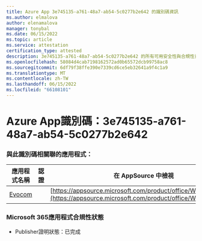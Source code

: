 ```yaml
---
title: Azure App 3e745135-a761-48a7-ab54-5c0277b2e642 的識別碼資訊
ms.author: elmalova
author: elenamalova
manager: tonybal
ms.date: 06/15/2022
ms.topic: article
ms.service: attestation
certification_type: attested
description: 3e745135-a761-48a7-ab54-5c0277b2e642 的所有可用安全性與合規性資訊。
ms.openlocfilehash: 58084d4cab7198162572ad0b65572dcb99758ac8
ms.sourcegitcommit: 6df79f38ffe390e7339cd6ce5eb32641a9f4c1a9
ms.translationtype: MT
ms.contentlocale: zh-TW
ms.lasthandoff: 06/15/2022
ms.locfileid: "66108101"
---
```

# <a name="azure-app-id-3e745135-a761-48a7-ab54-5c0277b2e642"></a>Azure App識別碼：3e745135-a761-48a7-ab54-5c0277b2e642


### <a name="apps-associated-with-this-id"></a>與此識別碼相關聯的應用程式：
| **應用程式名稱** | **認證** | **在 AppSource 中檢視** |
|--------------|---------------|-----------------------|
| [Evocom](../forward/WA200002050.md) |  | [https://appsource.microsoft.com/product/office/WA200002050](https://appsource.microsoft.com/product/office/WA200002050) |

### <a name="microsoft-365-app-compliance-status"></a>Microsoft 365應用程式合規性狀態
- Publisher證明狀態：已完成
